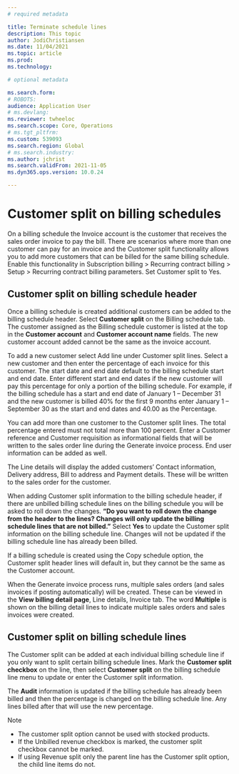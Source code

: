 ```yaml
---
# required metadata

title: Terminate schedule lines
description: This topic 
author: JodiChristiansen
ms.date: 11/04/2021
ms.topic: article
ms.prod: 
ms.technology: 

# optional metadata

ms.search.form:  
# ROBOTS: 
audience: Application User
# ms.devlang: 
ms.reviewer: twheeloc
ms.search.scope: Core, Operations
# ms.tgt_pltfrm: 
ms.custom: 539093
ms.search.region: Global
# ms.search.industry: 
ms.author: jchrist
ms.search.validFrom: 2021-11-05
ms.dyn365.ops.version: 10.0.24

---
```

# Customer split on billing schedules

On a billing schedule the Invoice account is the customer that receives the sales order invoice to pay the bill. There are scenarios where more than one customer can
pay for an invoice and the Customer split functionality allows you to add more customers that can be billed for the same billing schedule. Enable this functionality in 
Subscription billing > Recurring contract billing > Setup > Recurring contract billing parameters. Set Customer split to Yes. 

## Customer split on billing schedule header
Once a billing schedule is created additional customers can be added to the billing schedule header. Select **Customer split** on the Billing schedule tab. The customer
assigned as the Billing schedule customer is listed at the top in the **Customer account** and **Customer account name** fields. The new customer account added cannot be the
same as the invoice account. 

To add a new customer select Add line under Customer split lines. Select a new customer and then enter the percentage of each invoice for this customer. The start date
and end date default to the billing schedule start and end date. Enter different start and end dates if the new customer will pay this percentage for only a portion of
the billing schedule. For example, if the billing schedule has a start and end date of January 1 – December 31 and the new customer is billed 40% for the first 9 months
enter January 1 – September 30 as the start and end dates and 40.00 as the Percentage. 

You can add more than one customer to the Customer split lines. The total percentage entered must not total more than 100 percent. Enter a Customer reference and
Customer requisition as informational fields that will be written to the sales order line during the Generate invoice process. End user information can be added as
well.

The Line details will display the added customers’ Contact information, Delivery address, Bill to address and Payment details. These will be written to the sales order
for the customer. 

When adding Customer split information to the billing schedule header, if there are unbilled billing schedule lines on the billing schedule you will be asked to roll
down the changes. **“Do you want to roll down the change from the header to the lines? Changes will only update the billing schedule lines that are not billed.”** Select
**Yes** to update the Customer split information on the billing schedule line. Changes will not be updated if the billing schedule line has already been billed. 

If a billing schedule is created using the Copy schedule option, the Customer split header lines will default in, but they cannot be the same as the Customer account.

When the Generate invoice process runs, multiple sales orders (and sales invoices if posting automatically) will be created. These can be viewed in the **View billing
detail page**, Line details, Invoice tab. The word **Multiple** is shown on the billing detail lines to indicate multiple sales orders and sales invoices were created. 

## Customer split on billing schedule lines

The Customer split can be added at each individual billing schedule line if you only want to split certain billing schedule lines. Mark the **Customer split checkbox**
on the line, then select **Customer split** on the billing schedule line menu to update or enter the Customer split information. 

The **Audit** information is updated if the billing schedule has already been billed and then the percentage is changed on the billing schedule line. Any lines billed
after that will use the new percentage. 

> [!NOTE]
  - The customer split option cannot be used with stocked products. 
  - If the Unbilled revenue checkbox is marked, the customer split checkbox cannot be marked. 
  - If using Revenue split only the parent line has the Customer split option, the child line items do not. 

